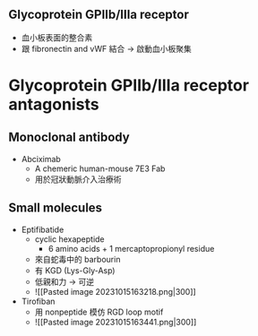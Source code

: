 ## Glycoprotein GPIIb/IIIa receptor
- 血小板表面的整合素
- 跟 fibronectin and vWF 結合 $\rightarrow$ 啟動血小板聚集
# Glycoprotein GPIIb/IIIa receptor antagonists
## Monoclonal antibody
- Abciximab
	- A chemeric human-mouse 7E3 Fab
	- 用於冠狀動脈介入治療術
## Small molecules
- Eptifibatide
	- cyclic hexapeptide
		- 6 amino acids + 1 mercaptopropionyl residue
	- 來自蛇毒中的 barbourin 
	- 有 KGD (Lys-Gly-Asp)
	- 低親和力 $\rightarrow$ 可逆
	- ![[Pasted image 20231015163218.png|300]]
- Tirofiban
	- 用 nonpeptide 模仿 RGD loop motif
	- ![[Pasted image 20231015163441.png|300]]